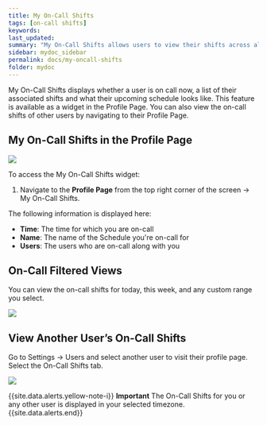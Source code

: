 ```yaml
---
title: My On-Call Shifts
tags: [on-call shifts]
keywords: 
last_updated: 
summary: "My On-Call Shifts allows users to view their shifts across all escalation policies and schedules in a single, easy-to-use view"
sidebar: mydoc_sidebar
permalink: docs/my-oncall-shifts
folder: mydoc
---
```


My On-Call Shifts displays whether a user is on call now, a list of their associated shifts and what their upcoming schedule looks like. This feature is available as a widget in the Profile Page. You can also view the on-call shifts of other users by navigating to their Profile Page. 

## My On-Call Shifts in the Profile Page

![](images/oncall_shifts1.png)

To access the My On-Call Shifts widget:

1. Navigate to the **Profile Page** from the top right corner of the screen -> My On-Call Shifts.

The following information is displayed here:

- **Time**: The time for which you are on-call
- **Name**: The name of the Schedule you're on-call for
- **Users**: The users who are on-call along with you

## On-Call Filtered Views

You can view the on-call shifts for today, this week, and any custom range you select. 

![](images/oncall_shifts2.png)

## View Another User’s On-Call Shifts

Go to Settings -> Users and select another user to visit their profile page.
Select the On-Call Shifts tab.

![](images/oncall_shifts3.png)

{{site.data.alerts.yellow-note-i}}
<b>Important</b>
The On-Call Shifts for you or any other user is displayed in your selected timezone. 
{{site.data.alerts.end}}
